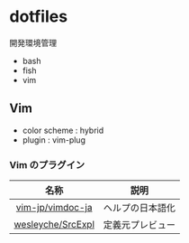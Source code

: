 # dotfiles

開発環境管理

* bash
* fish
* vim

## Vim

- color scheme : hybrid
- plugin : vim-plug

### Vim のプラグイン

|         名称           |       説明       |
| :--------------------: | :--------------: |
| [vim-jp/vimdoc-ja][1]  | ヘルプの日本語化 |
| [wesleyche/SrcExpl][2] | 定義元プレビュー |

[1]: https://github.com/vim-jp/vimdoc-ja
[2]: https://github.com/wesleyche/SrcExpl
